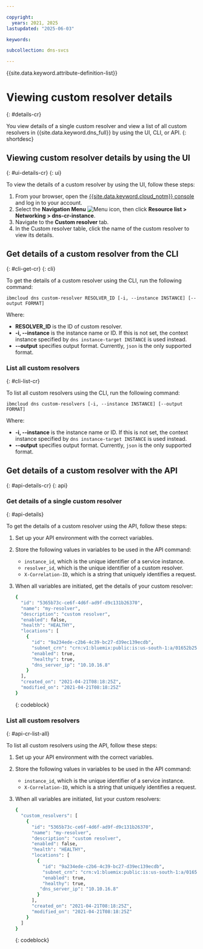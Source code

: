 ```yaml
---

copyright:
  years: 2021, 2025
lastupdated: "2025-06-03"

keywords:

subcollection: dns-svcs

---
```


{{site.data.keyword.attribute-definition-list}}

# Viewing custom resolver details
{: #details-cr}

You view details of a single custom resolver and view a list of all custom resolvers in {{site.data.keyword.dns_full}} by using the UI, CLI, or API.
{: shortdesc}

## Viewing custom resolver details by using the UI
{: #ui-details-cr}
{: ui}

To view the details of a custom resolver by using the UI, follow these steps:

1. From your browser, open the [{{site.data.keyword.cloud_notm}} console](/login) and log in to your account.
1. Select the **Navigation Menu** ![Menu icon](../icons/icon_hamburger.svg), then click **Resource list > Networking > dns-cr-instance**.
1. Navigate to the **Custom resolver** tab.
1. In the Custom resolver table, click the name of the custom resolver to view its details.

## Get details of a custom resolver from the CLI
{: #cli-get-cr}
{: cli}

To get the details of a custom resolver using the CLI, run the following command:

`ibmcloud dns custom-resolver RESOLVER_ID [-i, --instance INSTANCE] [--output FORMAT]`

Where:

- **RESOLVER_ID** is the ID of custom resolver.
- **-i, --instance** is the instance name or ID. If this is not set, the context instance specified by `dns instance-target INSTANCE` is used instead.
- **--output** specifies output format. Currently, `json` is the only supported format.

### List all custom resolvers
{: #cli-list-cr}

To list all custom resolvers using the CLI, run the following command:

`ibmcloud dns custom-resolvers [-i, --instance INSTANCE] [--output FORMAT]`

Where:

- **-i, --instance** is the instance name or ID. If this is not set, the context instance specified by `dns instance-target INSTANCE` is used instead.
- **--output** specifies output format. Currently, `json` is the only supported format.

## Get details of a custom resolver with the API
{: #api-details-cr}
{: api}

### Get details of a single custom resolver
{: #api-details}

To get the details of a custom resolver using the API, follow these steps:

1. Set up your API environment with the correct variables.
1. Store the following values in variables to be used in the API command:
    * `instance_id`, which is the unique identifier of a service instance.
    * `resolver_id`, which is the unique identifier of a custom resolver.
    * `X-Correlation-ID`, which is a string that uniquely identifies a request.
1. When all variables are initiated, get the details of your custom resolver:

    ```sh
    {
      "id": "5365b73c-ce6f-4d6f-ad9f-d9c131b26370",
      "name": "my-resolver",
      "description": "custom resolver",
      "enabled": false,
      "health": "HEALTHY",
      "locations": [
        {
          "id": "9a234ede-c2b6-4c39-bc27-d39ec139ecdb",
          "subnet_crn": "crn:v1:bluemix:public:is:us-south-1:a/01652b251c3ae2787110a995d8db0135::subnet:0716-b49ef064-0f89-4fb1-8212-135b12568f04",
          "enabled": true,
          "healthy": true,
          "dns_server_ip": "10.10.16.8"
        }
      ],
      "created_on": "2021-04-21T08:18:25Z",
      "modified_on": "2021-04-21T08:18:25Z"
    }
    ```
    {: codeblock}

### List all custom resolvers
{: #api-cr-list-all}

To list all custom resolvers using the API, follow these steps:

1. Set up your API environment with the correct variables.
1. Store the following values in variables to be used in the API command:
    * `instance_id`, which is the unique identifier of a service instance.
    * `X-Correlation-ID`, which is a string that uniquely identifies a request.
1. When all variables are initiated, list your custom resolvers:

    ```sh
    {
      "custom_resolvers": [
        {
          "id": "5365b73c-ce6f-4d6f-ad9f-d9c131b26370",
          "name": "my-resolver",
          "description": "custom resolver",
          "enabled": false,
          "health": "HEALTHY",
          "locations": [
            {
              "id": "9a234ede-c2b6-4c39-bc27-d39ec139ecdb",
              "subnet_crn": "crn:v1:bluemix:public:is:us-south-1:a/01652b251c3ae2787110a995d8db0135::subnet:0716-b49ef064-0f89-4fb1-8212-135b12568f04",
              "enabled": true,
              "healthy": true,
             "dns_server_ip": "10.10.16.8"
            }
          ],
          "created_on": "2021-04-21T08:18:25Z",
          "modified_on": "2021-04-21T08:18:25Z"
        }
      ]
    }
    ```
    {: codeblock}
